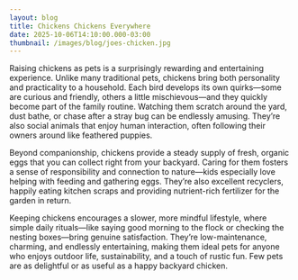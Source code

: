```yaml
---
layout: blog
title: Chickens Chickens Everywhere
date: 2025-10-06T14:10:00.000-03:00
thumbnail: /images/blog/joes-chicken.jpg
---
```

Raising chickens as pets is a surprisingly rewarding and entertaining experience. Unlike many traditional pets, chickens bring both personality and practicality to a household. Each bird develops its own quirks—some are curious and friendly, others a little mischievous—and they quickly become part of the family routine. Watching them scratch around the yard, dust bathe, or chase after a stray bug can be endlessly amusing. They’re also social animals that enjoy human interaction, often following their owners around like feathered puppies.

Beyond companionship, chickens provide a steady supply of fresh, organic eggs that you can collect right from your backyard. Caring for them fosters a sense of responsibility and connection to nature—kids especially love helping with feeding and gathering eggs. They’re also excellent recyclers, happily eating kitchen scraps and providing nutrient-rich fertilizer for the garden in return.

Keeping chickens encourages a slower, more mindful lifestyle, where simple daily rituals—like saying good morning to the flock or checking the nesting boxes—bring genuine satisfaction. They’re low-maintenance, charming, and endlessly entertaining, making them ideal pets for anyone who enjoys outdoor life, sustainability, and a touch of rustic fun. Few pets are as delightful or as useful as a happy backyard chicken.
